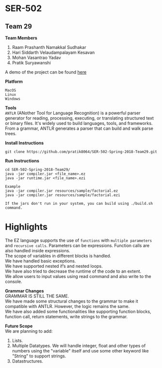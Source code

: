 # SER-502

## Team 29
**Team Members**
1. Raam Prashanth Namakkal Sudhakar
2. Hari Siddarth Velaudampalayam Kesavan
3. Mohan Vasantrao Yadav
4. Pratik Suryawanshi

A demo of the project can be found [here](https://youtu.be/x1RiYHtVbXc)
  
**Platform**
```
MacOS
Linux
Windows
```

**Tools**<br>
`ANTLR` (ANother Tool for Language Recognition) is a powerful parser generator for reading, processing, executing, or translating structured text or binary files. It's widely used to build languages, tools, and frameworks. From a grammar, ANTLR generates a parser that can build and walk parse trees.

**Install Instructions**
```
git clone https://github.com/pratik8064/SER-502-Spring-2018-Team29.git
```

**Run Instructions**
```
cd SER-502-Spring-2018-Team29/
java -jar compiler.jar <file_name>.ez 
java -jar runtime.jar <file_name>.ezi

Example
java -jar compiler.jar resources/sample/factorial.ez
java -jar compiler.jar resources/sample/factorial.ezi
```
```
If the jars don't run in your system, you can build using ./build.sh command.
```

# Highlights
The EZ language supports the use of `functions` with `multiple parameters` and `recursive calls`. Parameters can be expressions. Function calls are also handled inside expressions. <br>
The scope of variables in different blocks is handled. <br>
We have handled basic exceptions. <br>
We have supported nested if’s and nested loops. <br>
We have also tried to decrease the runtime of the code to an extent. <br>
We allow users to input values using read command and also write to the console. <br>

**Grammar Changes** <br>
GRAMMAR IS STILL THE SAME. <br>
We have made some structural changes to the grammar to make it compatible with ANTLR. However, the logic remains the same. <br>
We have also added some functionalities like supporting function blocks, function call, return statements, write strings to the grammar.

**Future Scope** <br>
We are planning to add:
1. Lists.
2. Multiple Datatypes. We will handle integer, float and other types of numbers using the "variable" itself and use some other keyword like "String" to support strings.
3. Datastructures.
